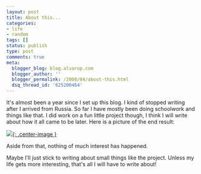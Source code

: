 ```yaml
---
layout: post
title: About this...
categories:
- life
- random
tags: []
status: publish
type: post
comments: true
meta:
  blogger_blog: blog.alvarop.com
  blogger_author: ''
  blogger_permalink: /2008/04/about-this.html
  dsq_thread_id: '625200464'
---
```

It's almost been a year since I set up this blog. I kind of stopped writing after I arrived from Russia.
So far I have mostly been doing schoolwork and things like that.
I did work on a fun little project though, I think I will write about how it all came to be later.
Here is a picture of the end result:

[![](http://4.bp.blogspot.com/_k2p8q4xyXYc/SAfWYla8lwI/AAAAAAAAAAc/MXtMauyS9RM/s320/HPIM2603.JPG){: .center-image }](/images/blgr/HPIM2603.JPG)

 Aside from that, nothing of much interest has happened.

 Maybe I'll just stick to writing about small things like the project. Unless my life gets more interesting, that's all I will have to write about!
